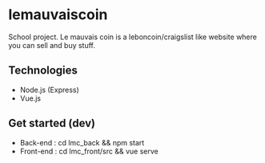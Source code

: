 # lemauvaiscoin

School project.
Le mauvais coin is a leboncoin/craigslist like website where you can sell and buy stuff.

## Technologies
* Node.js (Express)
* Vue.js

## Get started (dev)
* Back-end : cd lmc_back && npm start
* Front-end : cd lmc_front/src && vue serve
